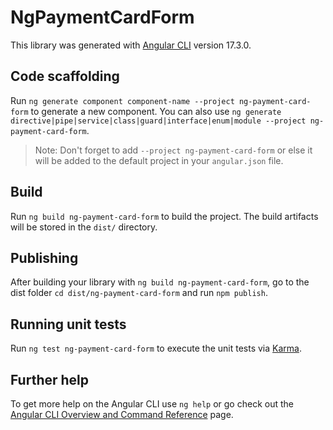 # NgPaymentCardForm

This library was generated with [Angular CLI](https://github.com/angular/angular-cli) version 17.3.0.

## Code scaffolding

Run `ng generate component component-name --project ng-payment-card-form` to generate a new component. You can also use `ng generate directive|pipe|service|class|guard|interface|enum|module --project ng-payment-card-form`.
> Note: Don't forget to add `--project ng-payment-card-form` or else it will be added to the default project in your `angular.json` file. 

## Build

Run `ng build ng-payment-card-form` to build the project. The build artifacts will be stored in the `dist/` directory.

## Publishing

After building your library with `ng build ng-payment-card-form`, go to the dist folder `cd dist/ng-payment-card-form` and run `npm publish`.

## Running unit tests

Run `ng test ng-payment-card-form` to execute the unit tests via [Karma](https://karma-runner.github.io).

## Further help

To get more help on the Angular CLI use `ng help` or go check out the [Angular CLI Overview and Command Reference](https://angular.io/cli) page.
